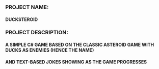 ### PROJECT NAME: 
#### DUCKSTEROID

### PROJECT DESCRIPTION: 
#### A SIMPLE C# GAME BASED ON THE CLASSIC ASTEROID GAME WITH DUCKS AS ENEMIES (HENCE THE NAME) 
#### AND TEXT-BASED JOKES SHOWING AS THE GAME PROGRESSES
                       

